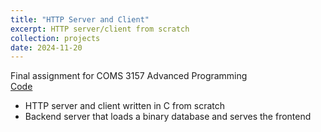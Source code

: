 ```yaml
---
title: "HTTP Server and Client"
excerpt: HTTP server/client from scratch
collection: projects
date: 2024-11-20
---
```


Final assignment for COMS 3157 Advanced Programming  
[Code](https://gist.github.com/mgongd/3a728617968bd9b8a0ed6bee1cbd63b3)  
- HTTP server and client written in C from scratch
- Backend server that loads a binary database and serves the frontend
